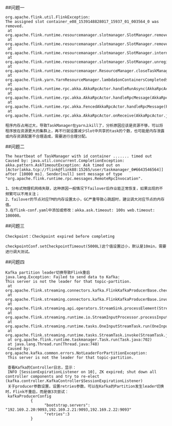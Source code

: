 ##问题一

    org.apache.flink.util.FlinkException: 
    The assigned slot container_e08_1539148828017_15937_01_003564_0 was removed. 
     at org.apache.flink.runtime.resourcemanager.slotmanager.SlotManager.removeSlot(SlotManager.java:786)
     at org.apache.flink.runtime.resourcemanager.slotmanager.SlotManager.removeSlots(SlotManager.java:756) 
     at org.apache.flink.runtime.resourcemanager.slotmanager.SlotManager.internalUnregisterTaskManager(SlotManager.java:948)
     at org.apache.flink.runtime.resourcemanager.slotmanager.SlotManager.unregisterTaskManager(SlotManager.java:372) 
     at org.apache.flink.runtime.resourcemanager.ResourceManager.closeTaskManagerConnection(ResourceManager.java:803) 
     at org.apache.flink.yarn.YarnResourceManager.lambda$onContainersCompleted$0(YarnResourceManager.java:340) 
     at org.apache.flink.runtime.rpc.akka.AkkaRpcActor.handleRunAsync(AkkaRpcActor.java:332) 
     at org.apache.flink.runtime.rpc.akka.AkkaRpcActor.handleRpcMessage(AkkaRpcActor.java:158) 
     at org.apache.flink.runtime.rpc.akka.FencedAkkaRpcActor.handleRpcMessage(FencedAkkaRpcActor.java:70) 
     at org.apache.flink.runtime.rpc.akka.AkkaRpcActor.onReceive(AkkaRpcActor.java:142)
    
    程序内存占用过大，导致TaskManager在yarn上kill了，分析原因应该是资源不够，可以将程序放在资源更大的集群上，再不行就设置减少Slot中共享的task的个数，也可能是内存泄露或内存资源配置不合理造成，需要进行合理分配。
    
    
 ##问题二
 
    The heartbeat of TaskManager with id container ....... timed out
    Caused by: java.util.concurrent.CompletionException: akka.pattern.AskTimeoutException: Ask timed out on [Actor[akka.tcp://flink@flink88:15265/user/taskmanager_0#6643546564]] after [10000 ms]. Sender[null] sent message of type "org.apache.flink.runtime.rpc.messages.RemoteRpcInvocation".
    
    1、分布式物理机网络失联，这种原因一般情况下failover后作业能正常恢复，如果出现的不频繁可以不用关注；
    2、failover的节点对应TM的内存设置太小，GC严重导致心跳超时，建议调大对应节点的内存值。
    3.在flink-conf.yaml中添加或修改：akka.ask.timeout: 100s web.timeout: 100000。
    
##问题三

    Checkpoint：Checkpoint expired before completing
    
    checkpointConf.setCheckpointTimeout(5000L)这个值设置过小，默认是10min，需要进行调大测试。
    
##问题四

    Kafka partition leader切换导致Flink重启
    java.lang.Exception: Failed to send data to Kafka: 
    This server is not the leader for that topic-partition.
     at org.apache.flink.streaming.connectors.kafka.FlinkKafkaProducerBase.checkErroneous(FlinkKafkaProducerBase.java:373) 
     at org.apache.flink.streaming.connectors.kafka.FlinkKafkaProducerBase.invoke(FlinkKafkaProducerBase.java:280) 
     at org.apache.flink.streaming.api.operators.StreamSink.processElement(StreamSink.java:41)
     at org.apache.flink.streaming.runtime.io.StreamInputProcessor.processInput(StreamInputProcessor.java:206)
     at org.apache.flink.streaming.runtime.tasks.OneInputStreamTask.run(OneInputStreamTask.java:69) 
     at org.apache.flink.streaming.runtime.tasks.StreamTask.invoke(StreamTask.java:263) 
     at org.apache.flink.runtime.taskmanager.Task.run(Task.java:702) 
     at java.lang.Thread.run(Thread.java:748) 
     Caused by: org.apache.kafka.common.errors.NotLeaderForPartitionException: 
     This server is not the leader for that topic-partition.
     
     查看Kafka的Controller日志，显示：
     INFO [SessionExpirationListener on 10], ZK expired; shut down all controller components and try to re-elect (kafka.controller.KafkaController$SessionExpirationListener)
     关于producer参数设置，设置retries参数，可以在Kafka的Partition发生leader切换时，Flink不重启，而是做3次尝试：
     kafkaProducerConfig
               {
                     "bootstrap.servers": "192.169.2.20:9093,192.169.2.21:9093,192.169.2.22:9093"
                     "retries":3
               }
               